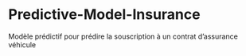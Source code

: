 # Predictive-Model-Insurance
Modèle prédictif pour prédire la souscription à un contrat d’assurance véhicule
